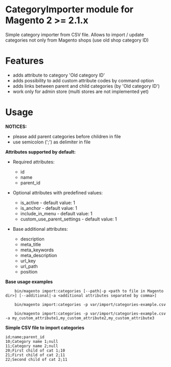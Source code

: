 # CategoryImporter module for Magento 2 >= 2.1.x

Simple category importer from CSV file. Allows to import / update 
categories not only from Magento shops (use old shop category ID)

# Features

- adds attribute to category 'Old category ID'
- adds possibility to add custom attribute codes by command option
- adds links between parent and child categories (by 'Old category ID')
- work only for admin store (multi stores are not implemented yet)

# Usage

**NOTICES:** 
- please add parent categories before children in file
- use semicolon (';') as delimiter in file

**Attributes supported by default:**

- Required attributes:
	*	id 
	*	name
	*	parent_id
	
- Optional attributes with predefined values:
	*	is_active - default value: 1
	*	is_anchor - default value: 1
	*	include_in_menu - default value: 1
	*	custom_use_parent_settings - default value: 1
    
- Base additional attributes:
	*	description
	*	meta_title
	*	meta_keywords
	*	meta_description
	*	url_key
	*	url_path
	*	position
	
**Base usage examples**

        bin/magento import:categories [--path|-p <path to file in Magento dir>] [--additional|-a <additional attributes separated by comma>]

		bin/magento import:categories -p var/import/categories-example.csv 
		
        bin/magento import:categories -p var/import/categories-example.csv -a my_custom_attribute1,my_custom_attribute2,my_custom_attribute3

**Simple CSV file to import categories**

    id;name;parent_id
    10;Category name 1;null
    11;Category name 2;null
    20;First child of cat 1;10
    21;First child of cat 2;11
    22;Second child of cat 2;11
